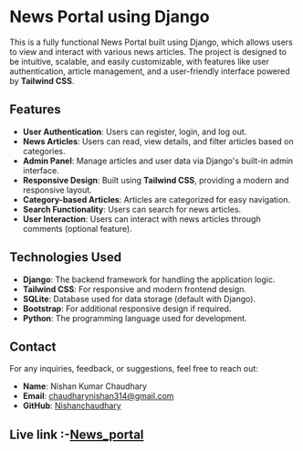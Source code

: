 # News Portal using Django

This is a fully functional News Portal built using Django, which allows users to view and interact with various news articles. The project is designed to be intuitive, scalable, and easily customizable, with features like user authentication, article management, and a user-friendly interface powered by **Tailwind CSS**.

## Features

- **User Authentication**: Users can register, login, and log out.
- **News Articles**: Users can read, view details, and filter articles based on categories.
- **Admin Panel**: Manage articles and user data via Django's built-in admin interface.
- **Responsive Design**: Built using **Tailwind CSS**, providing a modern and responsive layout.
- **Category-based Articles**: Articles are categorized for easy navigation.
- **Search Functionality**: Users can search for news articles.
- **User Interaction**: Users can interact with news articles through comments (optional feature).

## Technologies Used

- **Django**: The backend framework for handling the application logic.
- **Tailwind CSS**: For responsive and modern frontend design.
- **SQLite**: Database used for data storage (default with Django).
- **Bootstrap**: For additional responsive design if required.
- **Python**: The programming language used for development.
  
## Contact

For any inquiries, feedback, or suggestions, feel free to reach out:

- **Name**: Nishan Kumar Chaudhary
- **Email**: chaudharynishan314@gmail.com 
- **GitHub**: [Nishanchaudhary](https://github.com/Nishanchaudhary)

## Live link :-[News_portal](https://nishankumar.pythonanywhere.com/ )
